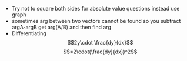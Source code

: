 - Try not to square both sides for absolute value questions instead use graph
- sometimes arg between two vectors cannot be found so you subtract argA-argB get arg(A/B) and then find arg
- Differentiating $$2y\cdot \frac{dy}{dx}$$
$$=2\cdot(\frac{dy}{dx})^2$$